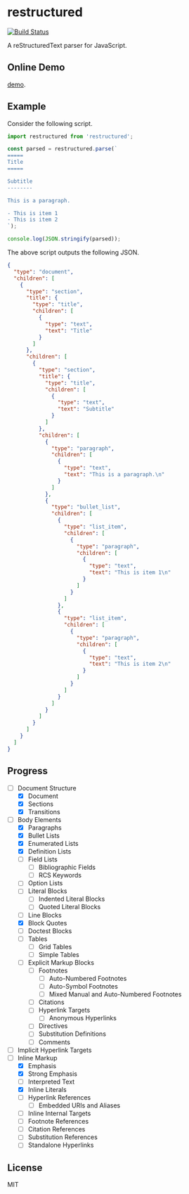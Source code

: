 # restructured

[![Build Status](https://travis-ci.org/seikichi/restructured.svg?branch=master)](https://travis-ci.org/seikichi/restructured)

A reStructuredText parser for JavaScript.

## Online Demo

[demo](https://seikichi.github.io/restructured/).

## Example

Consider the following script.

```javascript
import restructured from 'restructured';

const parsed = restructured.parse(`
=====
Title
=====

Subtitle
--------

This is a paragraph.

- This is item 1
- This is item 2
`);

console.log(JSON.stringify(parsed));
```

The above script outputs the following JSON.

```json
{
  "type": "document",
  "children": [
    {
      "type": "section",
      "title": {
        "type": "title",
        "children": [
          {
            "type": "text",
            "text": "Title"
          }
        ]
      },
      "children": [
        {
          "type": "section",
          "title": {
            "type": "title",
            "children": [
              {
                "type": "text",
                "text": "Subtitle"
              }
            ]
          },
          "children": [
            {
              "type": "paragraph",
              "children": [
                {
                  "type": "text",
                  "text": "This is a paragraph.\n"
                }
              ]
            },
            {
              "type": "bullet_list",
              "children": [
                {
                  "type": "list_item",
                  "children": [
                    {
                      "type": "paragraph",
                      "children": [
                        {
                          "type": "text",
                          "text": "This is item 1\n"
                        }
                      ]
                    }
                  ]
                },
                {
                  "type": "list_item",
                  "children": [
                    {
                      "type": "paragraph",
                      "children": [
                        {
                          "type": "text",
                          "text": "This is item 2\n"
                        }
                      ]
                    }
                  ]
                }
              ]
            }
          ]
        }
      ]
    }
  ]
}
```

## Progress

- [ ] Document Structure
  - [x] Document
  - [x] Sections
  - [x] Transitions
- [ ] Body Elements
  - [x] Paragraphs
  - [x] Bullet Lists
  - [x] Enumerated Lists
  - [x] Definition Lists
  - [ ] Field Lists
    - [ ] Bibliographic Fields
    - [ ] RCS Keywords
  - [ ] Option Lists
  - [ ] Literal Blocks
    - [ ] Indented Literal Blocks
    - [ ] Quoted Literal Blocks
  - [ ] Line Blocks
  - [x] Block Quotes
  - [ ] Doctest Blocks
  - [ ] Tables
    - [ ] Grid Tables
    - [ ] Simple Tables
  - [ ] Explicit Markup Blocks
    - [ ] Footnotes
      - [ ] Auto-Numbered Footnotes
      - [ ] Auto-Symbol Footnotes
      - [ ] Mixed Manual and Auto-Numbered Footnotes
    - [ ] Citations
    - [ ] Hyperlink Targets
      - [ ] Anonymous Hyperlinks
    - [ ] Directives
    - [ ] Substitution Definitions
    - [ ] Comments
- [ ] Implicit Hyperlink Targets
- [ ] Inline Markup
  - [x] Emphasis
  - [x] Strong Emphasis
  - [ ] Interpreted Text
  - [x] Inline Literals
  - [ ] Hyperlink References
    - [ ] Embedded URIs and Aliases
  - [ ] Inline Internal Targets
  - [ ] Footnote References
  - [ ] Citation References
  - [ ] Substitution References
  - [ ] Standalone Hyperlinks

## License

MIT
